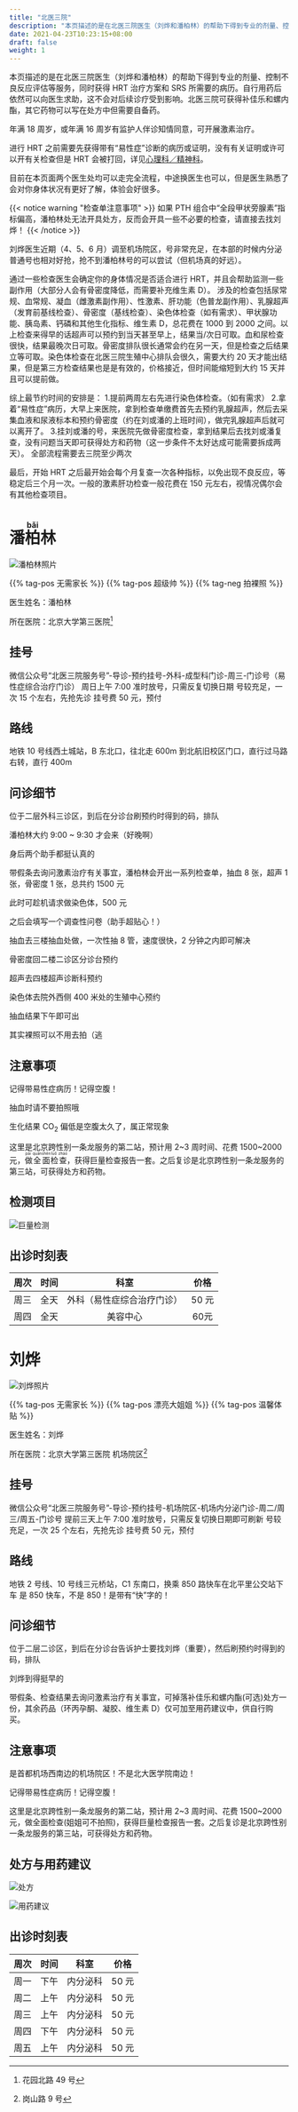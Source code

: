 ```yaml
---
title: "北医三院"
description: "本页描述的是在北医三院医生（刘烨和潘柏林）的帮助下得到专业的剂量、控制不良反应评估等服务，同时获得 HRT 治疗方案和 SRS 所需要的病历。"
date: 2021-04-23T10:23:15+08:00
draft: false
weight: 1
---
```



本页描述的是在北医三院医生（刘烨和潘柏林）的帮助下得到专业的剂量、控制不良反应评估等服务，同时获得 HRT 治疗方案和 SRS 所需要的病历。自行用药后依然可以向医生求助，这不会对后续诊疗受到影响。北医三院可获得补佳乐和螺内酯，其它药物可以写在处方中但需要自备药。

年满 18 周岁，或年满 16 周岁有监护人伴诊知情同意，可开展激素治疗。

进行 HRT 之前需要先获得带有“易性症”诊断的病历或证明，没有有关证明或许可以开有关检查但是 HRT 会被打回，详见[心理科／精神科](/zh-cn/docs/psyco/)。

目前在本页面两个医生处均可以走完全流程，中途换医生也可以，但是医生熟悉了会对你身体状况有更好了解，体验会好很多。

{{< notice warning "检查单注意事项" >}}
如果 PTH 组合中“全段甲状旁腺素”指标偏高，潘柏林处无法开具处方，反而会开具一些不必要的检查，请直接去找刘烨！
{{< /notice >}}

刘烨医生近期（4、5、6 月）调至机场院区，号非常充足，在本部的时候内分泌普通号也相对好抢，抢不到潘柏林号的可以尝试（但机场真的好远）。

通过一些检查医生会确定你的身体情况是否适合进行 HRT，并且会帮助监测一些副作用（大部分人会有骨密度降低，而需要补充维生素 D）。
涉及的检查包括尿常规、血常规、凝血（雌激素副作用）、性激素、肝功能（色普龙副作用）、乳腺超声（发育前基线检查）、骨密度（基线检查）、染色体检查（如有需求）、甲状腺功能、胰岛素、钙磷和其他生化指标、维生素 D，总花费在 1000 到 2000 之间。以上检查来得早的话超声可以预约到当天甚至早上，结果当/次日可取。血和尿检查很快，结果最晚次日可取。骨密度排队很长通常会约在另一天，但是检查之后结果立等可取。染色体检查在北医三院生殖中心排队会很久，需要大约 20 天才能出结果，但是第三方检查结果也是是有效的，价格接近，但时间能缩短到大约 15 天并且可以提前做。

综上最节约时间的安排是：
1.提前两周左右先进行染色体检查。（如有需求）
2.拿着“易性症”病历，大早上来医院，拿到检查单缴费首先去预约乳腺超声，然后去采集血液和尿液标本和预约骨密度（约在刘或潘的上班时间），做完乳腺超声后就可以离开了。
3.挂刘或潘的号，来医院先做骨密度检查，拿到结果后去找刘或潘复查，没有问题当天即可获得处方和药物（这一步条件不太好达成可能需要拆成两天）。
全部流程需要去三院至少两次

最后，开始 HRT 之后最开始会每个月复查一次各种指标，以免出现不良反应，等稳定后三个月一次。一般的激素肝功检查一般花费在 150 元左右，视情况偶尔会有其他检查项目。

# 潘<ruby>柏<rt>bǎi</rt></ruby>林

![潘柏林照片](images/doctor/pan-bai-lin.jpg)

{{% tag-pos 无需家长 %}} {{% tag-pos 超级帅 %}} {{% tag-neg 拍裸照 %}}

医生姓名：潘柏林

所在医院：北京大学第三医院[^1]

## 挂号

微信公众号“北医三院服务号”-导诊-预约挂号-外科-成型科门诊-周三-门诊号（易性症综合治疗门诊）
周日上午 7:00 准时放号，只需反复切换日期
号较充足，一次 15 个左右，先抢先诊
挂号费 50 元，预付

## 路线

地铁 10 号线西土城站，B 东北口，往北走 600m 到北航旧校区门口，直行过马路右转，直行 400m

## 问诊细节

位于二层外科三诊区，到后在分诊台刷预约时得到的码，排队

潘柏林大约 9:00 ~ 9:30 才会来（好晚啊）

身后两个助手都挺认真的

带假条去询问激素治疗有关事宜，潘柏林会开出一系列检查单，抽血 8 张，超声 1 张，骨密度 1 张，总共约 1500 元

此时可趁机请求做染色体，500 元

之后会填写一个调查性问卷（助手超贴心！）

抽血去三楼抽血处做，一次性抽 8 管，速度很快，2 分钟之内即可解决

骨密度回二楼二诊区分诊台预约

超声去四楼超声诊断科预约

染色体去院外西侧 400 米处的生殖中心预约

抽血结果下午即可出

其实裸照可以不用去拍（逃

## 注意事项

记得带易性症病历！记得空腹！

抽血时请不要拍照哦

生化结果 CO<sub>2</sub> 偏低是空腹太久了，属正常现象

这里是北京跨性别一条龙服务的第二站，预计用 2~3 周时间、花费 1500~2000 元，<ruby>做<rt> pāi </rt>全<rt> quán </rt>面<rt> shēn </rt>检<rt> luǒ </rt>查<rt> zhào </rt></ruby>，获得巨量检查报告一套。之后复诊是北京跨性别一条龙服务的第三站，可获得处方和药物。

## 检测项目

![巨量检测](images/doctor/jiaofei.jpg)

## 出诊时刻表

| 周次 | 时间 | 科室 | 价格 |
| :---: | :---: | :---: | :---: |
| 周三 | 全天 | 外科（易性症综合治疗门诊）| 50 元 |
| 周四 | 全天 | 美容中心 | 60元 |

# 刘烨

![刘烨照片](images/doctor/liu-ye.png)

{{% tag-pos 无需家长 %}} {{% tag-pos 漂亮大姐姐 %}} {{% tag-pos 温馨体贴 %}}

医生姓名：刘烨

所在医院：北京大学第三医院 机场院区[^2]

## 挂号

微信公众号“北医三院服务号”-导诊-预约挂号-机场院区-机场内分泌门诊-周二/周三/周五-门诊号
提前三天上午 7:00 准时放号，只需反复切换日期即可刷新
号较充足，一次 25 个左右，先抢先诊
挂号费 50 元，预付

## 路线

地铁 2 号线、10 号线三元桥站，C1 东南口，换乘 850 路快车在北平里公交站下车
是 850 快车，不是 850！是带有“快”字的！

## 问诊细节

位于二层二诊区，到后在分诊台告诉护士要找刘烨（重要），然后刷预约时得到的码，排队

刘烨到得挺早的

带假条、检查结果去询问激素治疗有关事宜，可掉落补佳乐和螺内酯(可选)处方一份，其余药品（环丙孕酮、凝胶、维生素 D）仅可加至用药建议中，供自行购买。

## 注意事项

是首都机场西南边的机场院区！不是北大医学院南边！

记得带易性症病历！记得空腹！

这里是北京跨性别一条龙服务的第二站，预计用 2~3 周时间、花费 1500~2000 元，做全面检查(姐姐可不拍照)，获得巨量检查报告一套。之后复诊是北京跨性别一条龙服务的第三站，可获得处方和药物。


## 处方与用药建议

![处方](images/doctor/liuyechufang.jpg)

![用药建议](images/doctor/jianyi.jpg)

## 出诊时刻表

| 周次 | 时间 | 科室 | 价格 |
| :---: | :---: | :---: | :---: |
| 周一 | 下午 | 内分泌科 | 50 元 |
| 周二 | 上午 | 内分泌科 | 50 元 |
| 周三 | 上午 | 内分泌科 | 50 元 |
| 周四 | 下午 | 内分泌科 | 50 元 |
| 周五 | 上午 | 内分泌科 | 50 元 |

[^1]:花园北路 49 号
[^2]:岗山路 9 号
